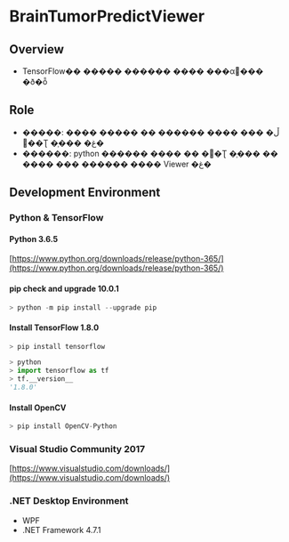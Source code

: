 # BrainTumorPredictViewer

## Overview

- TensorFlow�� ����� ������ ���� ���α׷��� �ð�ȭ

## Role

- �����: ���� ����� �� ������ ���� �ڵ� �� �׽�Ʈ �̹��� �غ�
- ������: python ������ ���� �� �׽�Ʈ �̹��� �� ���� ��� ������ ���� Viewer �غ�

## Development Environment

### Python & TensorFlow

#### Python 3.6.5
[https://www.python.org/downloads/release/python-365/](https://www.python.org/downloads/release/python-365/)

#### pip check and upgrade 10.0.1

``` python
> python -m pip install --upgrade pip
```

#### Install TensorFlow 1.8.0

``` python
> pip install tensorflow
```

``` python
> python
> import tensorflow as tf
> tf.__version__
'1.8.0'
```

#### Install OpenCV

``` python
> pip install OpenCV-Python
```

### Visual Studio Community 2017

[https://www.visualstudio.com/downloads/](https://www.visualstudio.com/downloads/)

### .NET Desktop Environment

- WPF
- .NET Framework 4.7.1